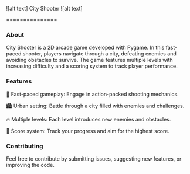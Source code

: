 ![alt text] City Shooter ![alt text]

===============
 

### About

City Shooter is a 2D arcade game developed with Pygame. In this fast-paced shooter, players navigate through a city, defeating enemies and avoiding obstacles to survive. The game features multiple levels with increasing difficulty and a scoring system to track player performance.

### Features
🎯 Fast-paced gameplay: Engage in action-packed shooting mechanics.

🏙️ Urban setting: Battle through a city filled with enemies and challenges.

🔥 Multiple levels: Each level introduces new enemies and obstacles.

💾 Score system: Track your progress and aim for the highest score.

### Contributing

Feel free to contribute by submitting issues, suggesting new features, or improving the code.
